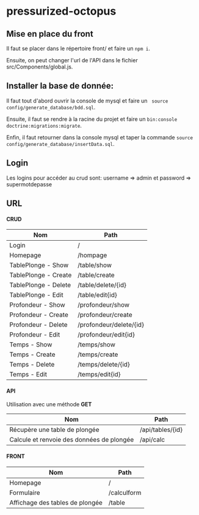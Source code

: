 # pressurized-octopus

## Mise en place du front 
Il faut se placer dans le répertoire front/ et faire un ``` npm i ```.

Ensuite, on peut changer l'url de l'API dans le fichier src/Components/global.js.


## Installer la base de donnée:

Il faut tout d'abord ouvrir la console de mysql et faire un ``` source config/generate_database/bdd.sql```.

Ensuite, il faut se rendre à la racine du projet et faire un ``` bin:console doctrine:migrations:migrate ```.

Enfin, il faut retourner dans la console mysql et taper la commande ``` source config/generate_database/insertData.sql ```.

## Login

Les logins pour accéder au crud sont: username => admin et password => supermotdepasse

## URL

#### CRUD

| Nom | Path |
|---|----|
| Login | / |
| Homepage | /hompage |
| TablePlonge - Show | /table/show |
| TablePlonge - Create | /table/create |
| TablePlonge - Delete | /table/delete/{id} |
| TablePlonge - Edit | /table/edit{id} |
| Profondeur - Show | /profondeur/show |
| Profondeur - Create | /profondeur/create |
| Profondeur - Delete | /profondeur/delete/{id} |
| Profondeur - Edit | /profondeur/edit{id} |
| Temps - Show | /temps/show |
| Temps - Create | /temps/create |
| Temps - Delete | /temps/delete/{id} |
| Temps - Edit | /temps/edit{id} |


#### API

Utilisation avec une méthode **GET**

| Nom | Path |
|---|----|
| Récupère une table de plongée | /api/tables/{id} |
| Calcule et renvoie des données de plongée | /api/calc |

#### FRONT

| Nom | Path |
|---|----|
| Homepage | / |
| Formulaire | /calculform |
| Affichage des tables de plongée| /table |


